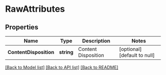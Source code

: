 # RawAttributes

## Properties
Name | Type | Description | Notes
------------ | ------------- | ------------- | -------------
**ContentDisposition** | **string** | Content Disposition | [optional] [default to null]

[[Back to Model list]](../README.md#documentation-for-models) [[Back to API list]](../README.md#documentation-for-api-endpoints) [[Back to README]](../README.md)

